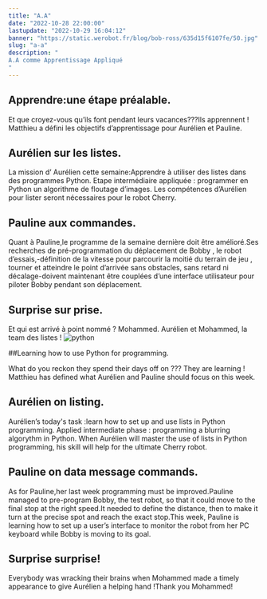 ```yaml
---
title: "A.A"
date: "2022-10-28 22:00:00"
lastupdate: "2022-10-29 16:04:12"
banner: "https://static.werobot.fr/blog/bob-ross/635d15f6107fe/50.jpg"
slug: "a-a"
description: " 
A.A comme Apprentissage Appliqué 
"
---
```

## Apprendre:une étape préalable.

Et que croyez-vous qu’ils font pendant leurs vacances???Ils apprennent !
Matthieu a défini les objectifs d’apprentissage pour Aurélien et Pauline.

## Aurélien sur les listes. 

La mission d’ Aurélien cette semaine:Apprendre à utiliser des listes dans des programmes Python.
Etape intermédiaire appliquée : programmer en Python un algorithme de floutage d’images. 
Les compétences d’Aurélien pour lister seront nécessaires pour le robot Cherry.

## Pauline aux commandes.

Quant à Pauline,le programme de la semaine dernière doit être amélioré.Ses recherches de pré-programmation du déplacement de Bobby , le robot d’essais,-définition de la vitesse pour parcourir la moitié du terrain de jeu , tourner et atteindre le point d’arrivée sans obstacles, sans retard ni décalage-doivent maintenant être couplées d’une interface utilisateur pour piloter Bobby pendant son déplacement. 

## Surprise sur prise. 

Et qui est arrivé à point nommé ? Mohammed. Aurélien et Mohammed, la team des listes ! 
![python](https://d1rytvr7gmk1sx.cloudfront.net/wp-content/uploads/2018/12/5.jpg?x41785)

##Learning how to use Python for programming.

What do you reckon they spend their days off on ??? They are learning !
Matthieu has defined what Aurélien and Pauline should focus on this week.

## Aurélien on listing.

Aurélien’s today's task :learn how to set up and use lists in Python programming. Applied intermediate phase : programming a  blurring algorythm in Python. When Aurélien will master the use of lists in Python programming, his skill will help for the ultimate Cherry robot.

## Pauline on data message commands.

As for Pauline,her last week programming must be improved.Pauline managed to pre-program Bobby, the test robot, so that it could move to the final stop at the right speed.It needed to define the  distance, then to make it turn at the precise spot and reach the exact stop.This week, Pauline is learning how to set up a user’s interface to monitor the robot from her PC keyboard while Bobby is moving to its goal.

## Surprise surprise!

Everybody was wracking their brains when Mohammed made a timely appearance to give Aurélien a helping hand !Thank you Mohammed! 

    